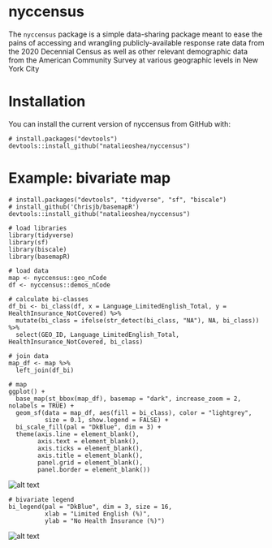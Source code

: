 # nyccensus

The `nyccensus` package is a simple data-sharing package meant to ease the pains of accessing and wrangling publicly-available response rate data from the 2020 Decennial Census as well as other relevant demographic data from the American Community Survey at various geographic levels in New York City

# Installation

You can install the current version of nyccensus from GitHub with:

```
# install.packages("devtools")
devtools::install_github("natalieoshea/nyccensus")
```

# Example: bivariate map

```
# install.packages("devtools", "tidyverse", "sf", "biscale")
# install_github('Chrisjb/basemapR')
devtools::install_github("natalieoshea/nyccensus")

# load libraries
library(tidyverse)
library(sf)
library(biscale)
library(basemapR)

# load data
map <- nyccensus::geo_nCode
df <- nyccensus::demos_nCode

# calculate bi-classes
df_bi <- bi_class(df, x = Language_LimitedEnglish_Total, y = HealthInsurance_NotCovered) %>%
  mutate(bi_class = ifelse(str_detect(bi_class, "NA"), NA, bi_class)) %>%
  select(GEO_ID, Language_LimitedEnglish_Total, HealthInsurance_NotCovered, bi_class)

# join data
map_df <- map %>%
  left_join(df_bi)

# map
ggplot() +
  base_map(st_bbox(map_df), basemap = "dark", increase_zoom = 2, nolabels = TRUE) +
  geom_sf(data = map_df, aes(fill = bi_class), color = "lightgrey",
          size = 0.1, show.legend = FALSE) +
  bi_scale_fill(pal = "DkBlue", dim = 3) +
  theme(axis.line = element_blank(),
        axis.text = element_blank(),
        axis.ticks = element_blank(),
        axis.title = element_blank(),
        panel.grid = element_blank(),
        panel.border = element_blank())
```

![alt text](https://github.com/natalieoshea/nyccensus/blob/master/bivariate_map.png?raw=true)

```
# bivariate legend
bi_legend(pal = "DkBlue", dim = 3, size = 16,
          xlab = "Limited English (%)",
          ylab = "No Health Insurance (%)")

```

![alt text](https://github.com/natalieoshea/nyccensus/blob/master/bivariate_legend.png?raw=true)
